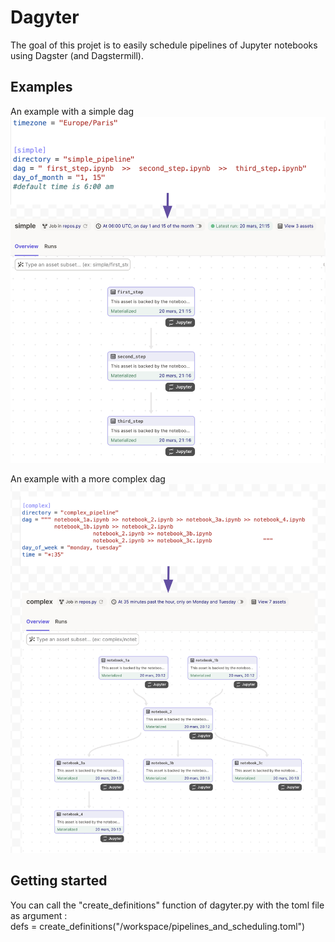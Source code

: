 # Dagyter
The goal of this projet is to easily schedule pipelines of Jupyter notebooks using Dagster (and Dagstermill).  

## Examples
An example with a simple dag
![dag](https://github.com/nicolasgallandpro/dagyter/blob/main/img/simple.png?raw=true)

An example with a more complex dag
![dag](https://github.com/nicolasgallandpro/dagyter/blob/main/img/complex.png?raw=true)

## Getting started
You can call the "create_definitions" function of dagyter.py with the toml file as argument :  
defs = create_definitions("/workspace/pipelines_and_scheduling.toml")
